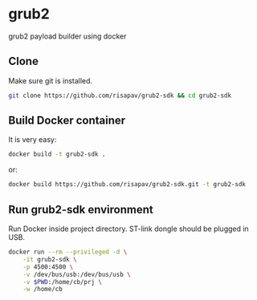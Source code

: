# grub2
grub2 payload builder using docker 


## Clone

Make sure git is installed.
```sh
git clone https://github.com/risapav/grub2-sdk && cd grub2-sdk
```

## Build Docker container

It is very easy:

```sh
docker build -t grub2-sdk .
```

or:

```sh
docker build https://github.com/risapav/grub2-sdk.git -t grub2-sdk
```

## Run grub2-sdk environment

Run Docker inside project directory. ST-link dongle should be plugged in USB.

```sh
docker run --rm --privileged -d \
	-it grub2-sdk \
	-p 4500:4500 \
	-v /dev/bus/usb:/dev/bus/usb \
	-v $PWD:/home/cb/prj \
	-w /home/cb 
```